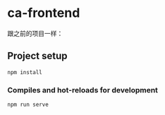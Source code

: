 # ca-frontend
跟之前的项目一样：

## Project setup
```
npm install
```

### Compiles and hot-reloads for development
```
npm run serve
```